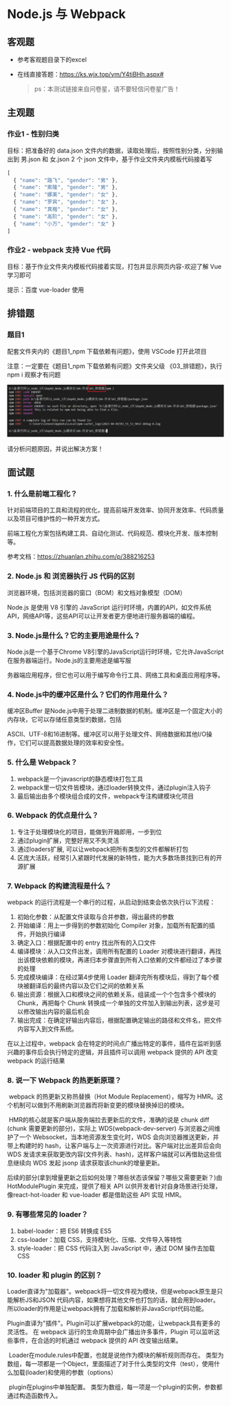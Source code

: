 # Node.js 与 Webpack

## 客观题

* 参考客观题目录下的excel

* 在线直接答题：https://ks.wjx.top/vm/Y4tiBHh.aspx# 

  > ps：本测试链接来自问卷星，请不要轻信问卷星广告！



## 主观题

### 作业1 - 性别归类

目标：把准备好的 data.json 文件内的数据，读取处理后，按照性别分类，分别输出到 男.json 和 女.json 2 个 json 文件中，基于作业文件夹内模板代码接着写

```js
[
  { "name": "路飞", "gender": "男" },
  { "name": "索隆", "gender": "男" },
  { "name": "娜美", "gender": "女" },
  { "name": "罗宾", "gender": "女" },
  { "name": "真楷", "gender": "女" },
  { "name": "高阶", "gender": "女" },
  { "name": "小万", "gender": "女" }
]
```

### 作业2 - webpack 支持 Vue 代码

目标：基于作业文件夹内模板代码接着实现，打包并显示网页内容-欢迎了解 Vue 学习即可

提示：百度 vue-loader 使用







## 排错题

### 题目1

配套文件夹内的《题目1_npm 下载依赖有问题》，使用 VSCode 打开此项目

注意：一定要在《题目1_npm 下载依赖有问题》文件夹父级 《03_排错题》，执行 npm i 观察才有问题

![image-20230401115612127](images/image-20230401115612127.png)

请分析问题原因，并说出解决方案！



## 面试题

### 1. 什么是前端工程化？

针对前端项目的工具和流程的优化，提高前端开发效率、协同开发效率、代码质量以及项目可维护性的一种开发方式。

前端工程化方案包括构建工具、自动化测试、代码规范、模块化开发、版本控制等。

参考文档：https://zhuanlan.zhihu.com/p/388216253




### 2. Node.js 和 浏览器执行 JS 代码的区别

浏览器环境，包括浏览器的窗口（BOM）和文档对象模型（DOM）

Node.js 是使用 V8 引擎的 JavaScript 运行时环境，内置的API，如文件系统API，网络API等，这些API可以让开发者更方便地进行服务器端的编程。



### 3. Node.js是什么？它的主要用途是什么？

Node.js是一个基于Chrome V8引擎的JavaScript运行时环境，它允许JavaScript在服务器端运行。Node.js的主要用途是编写服

务器端应用程序，但它也可以用于编写命令行工具、网络工具和桌面应用程序等。



### 4. Node.js中的缓冲区是什么？它们的作用是什么？

缓冲区Buffer 是Node.js中用于处理二进制数据的机制。缓冲区是一个固定大小的内存块，它可以存储任意类型的数据，包括

ASCII、UTF-8和16进制等。缓冲区可以用于处理文件、网络数据和其他I/O操作，它们可以提高数据处理的效率和安全性。





### 5. 什么是 Webpack？

1. webpack是一个javascript的静态模块打包工具
2. webpack里一切文件皆模块，通过loader转换文件，通过plugin注入钩子
3. 最后输出由多个模块组合成的文件，webpack专注构建模块化项目

### 6. Webpack 的优点是什么？

1. 专注于处理模块化的项目，能做到开箱即用，一步到位
2. 通过plugin扩展，完整好用又不失灵活
3. 通过loaders扩展, 可以让webpack把所有类型的文件都解析打包
4. 区庞大活跃，经常引入紧跟时代发展的新特性，能为大多数场景找到已有的开源扩展

### 7. Webpack 的构建流程是什么？

webpack 的运行流程是一个串行的过程，从启动到结束会依次执行以下流程：

1. 初始化参数：从配置文件读取与合并参数，得出最终的参数
2. 开始编译：用上一步得到的参数初始化 Compiler 对象，加载所有配置的插件，开始执行编译
3. 确定入口：根据配置中的 entry 找出所有的入口文件
4. 编译模块：从入口文件出发，调用所有配置的 Loader 对模块进行翻译，再找出该模块依赖的模块，再递归本步骤直到所有入口依赖的文件都经过了本步骤的处理
5. 完成模块编译：在经过第4步使用 Loader 翻译完所有模块后，得到了每个模块被翻译后的最终内容以及它们之间的依赖关系
6. 输出资源：根据入口和模块之间的依赖关系，组装成一个个包含多个模块的 Chunk，再把每个 Chunk 转换成一个单独的文件加入到输出列表，这步是可以修改输出内容的最后机会
7. 输出完成：在确定好输出内容后，根据配置确定输出的路径和文件名，把文件内容写入到文件系统。

在以上过程中，webpack 会在特定的时间点广播出特定的事件，插件在监听到感兴趣的事件后会执行特定的逻辑，并且插件可以调用 webpack 提供的 API 改变 webpack 的运行结果

### 8. 说一下 Webpack 的热更新原理？

​	webpack 的热更新又称热替换（Hot Module Replacement），缩写为 HMR。这个机制可以做到不用刷新浏览器而将新变更的模块替换掉旧的模块。

​    	HMR的核心就是客户端从服务端拉去更新后的文件，准确的说是 chunk diff (chunk 需要更新的部分)，实际上 WDS(webpack-dev-server) 与浏览器之间维护了一个 Websocket，当本地资源发生变化时，WDS 会向浏览器推送更新，并带上构建时的 hash，让客户端与上一次资源进行对比。客户端对比出差异后会向 WDS 发请求来获取更改内容(文件列表、hash)，这样客户端就可以再借助这些信息继续向 WDS 发起 jsonp 请求获取该chunk的增量更新。

​    后续的部分(拿到增量更新之后如何处理？哪些状态该保留？哪些又需要更新？)由 HotModulePlugin 来完成，提供了相关 API 以供开发者针对自身场景进行处理，像react-hot-loader 和 vue-loader 都是借助这些 API 实现 HMR。

### 9. 有哪些常见的 loader？

1. babel-loader：把 ES6 转换成 ES5
2. css-loader：加载 CSS，支持模块化、压缩、文件导入等特性
3. style-loader：把 CSS 代码注入到 JavaScript 中，通过 DOM 操作去加载 CSS

### 10. loader 和 plugin 的区别？

​    Loader直译为"加载器"。webpack将一切文件视为模块，但是webpack原生是只能解析JS和JSON 代码内容，如果想将其他文件也打包的话，就会用到loader。 所以loader的作用是让webpack拥有了加载和解析非JavaScript代码功能。

​    Plugin直译为"插件"。Plugin可以扩展webpack的功能，让webpack具有更多的灵活性。 在 webpack 运行的生命周期中会广播出许多事件，Plugin 可以监听这些事件，在合适的时机通过 webpack 提供的 API 改变输出结果。

​    Loader在module.rules中配置，也就是说他作为模块的解析规则而存在。 类型为数组，每一项都是一个Object，里面描述了对于什么类型的文件（test），使用什么加载(loader)和使用的参数（options）

​    plugin在plugins中单独配置。 类型为数组，每一项是一个plugin的实例，参数都通过构造函数传入。
